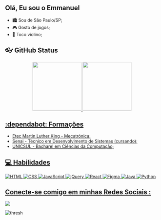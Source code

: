 ## Olá, Eu sou o Emmanuel

 - 🏙️ Sou de São Paulo/SP;
 - 🎮 Gosto de jogos;
 - 🎻 Toco violino;

## 👓 GitHub Status
<div align="center">
  <a href="https://github.com/Emmanuelf21">
  <img height="160rem" src="https://github-readme-stats.vercel.app/api?username=Emmanuelf21&show_icons=true&theme=dark&title_color=AA0116&text_color=EFD39C&include_all_commits=true&count_private=true"/>
  <img height="160rem" src="https://github-readme-stats.vercel.app/api/top-langs/?username=Emmanuelf21&title_color=AA0116&text_color=EFD39C&layout=compact&langs_count=7&theme=dark"/>
</div>
   
## :dependabot: Formações
 - Etec Martin Luther King - Mecatrónica;
 - Senai - Técnico em Desenvolvimento de Sistemas (cursando);
 - UNICSUL - Bacharel em Ciências da Computação;
   
## 💻 Habilidades
![HTML](https://img.shields.io/badge/HTML-000?style=for-the-badge&logo=html5&logoColor=30A3DC)
![CSS](https://img.shields.io/badge/CSS-000?style=for-the-badge&logo=css3&logoColor=E94D5F)
![JavaScript](https://img.shields.io/badge/JavaScript-000?style=for-the-badge&logo=javascript&logoColor=EBFF00)
![jQuery](https://img.shields.io/badge/jquery-%230769AD.svg?style=for-the-badge&logo=jquery&logoColor=white)
![React](https://img.shields.io/badge/react-%2320232a.svg?style=for-the-badge&logo=react&logoColor=%2361DAFB)
![Figma](https://img.shields.io/badge/figma-%23F24E1E.svg?style=for-the-badge&logo=figma&logoColor=white)
![Java](https://img.shields.io/badge/java-%23ED8B00.svg?style=for-the-badge&logo=openjdk&logoColor=white)
![Python](https://img.shields.io/badge/python-3670A0?style=for-the-badge&logo=python&logoColor=ffdd54)

 ## Conecte-se comigo em minhas Redes Sociais :
 <div> 
  <a href="https://www.linkedin.com/in/emmanuel-franco-dev/" target="_blank"><img src="https://img.shields.io/badge/-LinkedIn-%230077B5?style=for-the-badge&logo=linkedin&logoColor=white" target="_blank"></a> 
</div>

![thresh](https://pbs.twimg.com/media/Dl38YE-UUAAgWo8.png)


